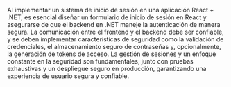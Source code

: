 
Al implementar un sistema de inicio de sesión en una aplicación React + .NET, es esencial diseñar un formulario de inicio de sesión en React y asegurarse de que el backend en .NET maneje la autenticación de manera segura. La comunicación entre el frontend y el backend debe ser confiable, y se deben implementar características de seguridad como la validación de credenciales, el almacenamiento seguro de contraseñas y, opcionalmente, la generación de tokens de acceso. La gestión de sesiones y un enfoque constante en la seguridad son fundamentales, junto con pruebas exhaustivas y un despliegue seguro en producción, garantizando una experiencia de usuario segura y confiable.
